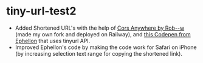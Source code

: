 # tiny-url-test2

- Added Shortened URL's with the help of [Cors Anywhere by Rob--w](https://github.com/Rob--W/cors-anywhere) (made my own fork and deployed on Railway), and [this Codepen from Ephellon](https://codepen.io/Ephellon/pen/EvvGGp) that uses tinyurl API.
- Improved Ephellon's code by making the code work for Safari on iPhone (by increasing selection text range for copying the shortened link).
